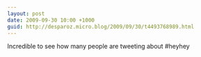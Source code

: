 ```yaml
---
layout: post
date: 2009-09-30 10:00 +1000
guid: http://desparoz.micro.blog/2009/09/30/t4493768989.html
---
```

Incredible to see how many people are tweeting about #heyhey
